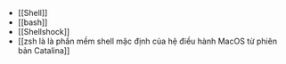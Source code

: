 - [[Shell]]
- [[bash]]
- [[Shellshock]]
- [[zsh là là phần mềm shell mặc định của hệ điều hành MacOS từ phiên bản Catalina]]
